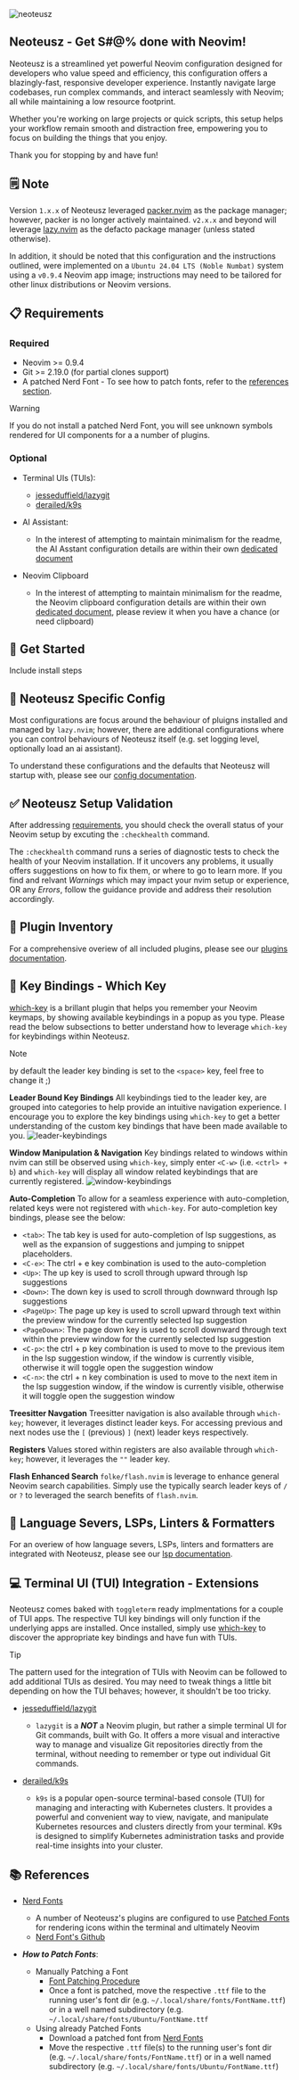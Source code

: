 <img src="/assets/neoteusz.png" alt="neoteusz">

## Neoteusz - Get S#@% done with Neovim!

Neoteusz is a streamlined yet powerful Neovim configuration designed for developers who value speed and efficiency, this configuration offers a blazingly-fast, responsive developer experience. Instantly navigate large codebases, run complex commands, and interact seamlessly with Neovim; all while maintaining a low resource footprint.

Whether you're working on large projects or quick scripts, this setup helps your workflow remain smooth and distraction free, empowering you to focus on building the things that you enjoy.

Thank you for stopping by and have fun!


## 🗒️ Note

Version `1.x.x` of Neoteusz leveraged [packer.nvim](https://github.com/wbthomason/packer.nvim) as the package manager; however, packer is no longer actively maintained. `v2.x.x` and beyond will leverage [lazy.nvim](https://github.com/folke/lazy.nvim/tree/stable) as the defacto package manager (unless stated otherwise).

In addition, it should be noted that this configuration and the instructions outlined, were implemented on a `Ubuntu 24.04 LTS (Noble Numbat)` system using a `v0.9.4` Neovim app image; instructions may need to be tailored for other linux distributions or Neovim versions.


## 📋 Requirements

### Required

- Neovim >= 0.9.4
- Git >= 2.19.0 (for partial clones support)
- A patched Nerd Font - To see how to patch fonts, refer to the [references section](#-references).

>[!WARNING]
> If you do not install a patched Nerd Font, you will see unknown symbols rendered for UI components for a a number of plugins.

### Optional ###

- Terminal UIs (TUIs):
    - [jesseduffield/lazygit](https://github.com/jesseduffield/lazygit)
    - [derailed/k9s](https://github.com/derailed/k9s)

- AI Assistant:
    - In the interest of attempting to maintain minimalism for the readme, the AI Asstant configuration details are within their own [dedicated document](/docs/ai-assistant.md)

- Neovim Clipboard
    - In the interest of attempting to maintain minimalism for the readme, the Neovim clipboard configuration details are within their own [dedicated document](/docs/clipboard.md), please review it when you have a chance (or need clipboard)


## 💯 Get Started

Include install steps


## 🧰 Neoteusz Specific Config

Most configurations are focus around the behaviour of pluigns installed and managed by `lazy.nvim`; however, there are additional configurations where you can control behaviours of Neoteusz itself (e.g. set logging level, optionally load an ai assistant).

To understand these configurations and the defaults that Neoteusz will startup with, please see our [config documentation](docs/neoteusz-config.md).


## ✅ Neoteusz Setup Validation

After addressing [requirements](#-requirements), you should check the overall status of your Neovim setup by excuting the `:checkhealth` command.

The `:checkhealth` command runs a series of diagnostic tests to check the health of your Neovim installation. If it uncovers any problems, it usually offers suggestions on how to fix them, or where to go to learn more.
If you find and relvant *Warnings* which may impact your nvim setup or experience, OR any *Errors*, follow the guidance provide and address their resolution accordingly.


## 🔌 Plugin Inventory

For a comprehensive overiew of all included plugins, please see our [plugins documentation](docs/plugins.md).


## 🔎 Key Bindings - Which Key

[which-key](https://github.com/folke/which-key.nvim) is a brillant plugin that helps you remember your Neovim keymaps, by showing available keybindings in a popup as you type. Please read the below subsections to better understand how to leverage `which-key` for keybindings within Neoteusz.

>[!NOTE]
> by default the leader key binding is set to the `<space>` key, feel free to change it ;)

**Leader Bound Key Bindings**
All keybindings tied to the leader key, are grouped into categories to help provide an intuitive navigation experience. I encourage you to explore the key bindings using `which-key` to get a better understanding of the custom key bindings that have been made available to you.
![leader-keybindings](/assets/which-key_leader-keybinding.png)

**Window Manipulation & Navigation**
Key bindings related to windows within nvim can still be observed using `which-key`, simply enter `<C-w>` (i.e. `<ctrl> + b`) and `which-key` will display all window related keybindings that are currently registered.
![window-keybindings](/assets/which-key_window-bindings.png)

**Auto-Completion**
To allow for a seamless experience with auto-completion, related keys were not registered with `which-key`. For auto-completion key bindings, please see the below:

- `<tab>`: The tab key is used for auto-completion of lsp suggestions, as well as the expansion of suggestions and jumping to snippet placeholders.
- `<C-e>`: The ctrl + e key combination is used to the auto-completion
- `<Up>`: The up key is used to scroll through upward through lsp suggestions
- `<Down>`: The down key is used to scroll through downward through lsp suggestions
- `<PageUp>`: The page up key is used to scroll upward through text within the preview window for the currently selected lsp suggestion
- `<PageDown>`: The page down key is used to scroll downward through text within the preview window for the currently selected lsp suggestion
- `<C-p>`: the ctrl + p key combination is used to move to the previous item in the lsp suggestion window, if the window is currently visible, otherwise it will toggle open the suggestion window
- `<C-n>`: the ctrl + n key combination is used to move to the next item in the lsp suggestion window, if the window is currently visible, otherwise it will toggle open the suggestion window

**Treesitter Navgation**
Treesitter navigation is also available through `which-key`; however, it leverages distinct leader keys. For accessing previous and next nodes use the `[` (previous) `]` (next) leader keys respectively.

**Registers**
Values stored within registers are also available through `which-key`; however, it leverages the `""` leader key.

**Flash Enhanced Search**
`folke/flash.nvim` is leverage to enhance general Neovim search capabilities. Simply use the typically search leader keys of `/` or `?` to leveraged the search benefits of `flash.nvim`.


## 🚀 Language Severs, LSPs, Linters & Formatters

For an overiew of how language severs, LSPs, linters and formatters are integrated with Neoteusz, please see our [lsp documentation](docs/lsp.md).


## 💻 Terminal UI (TUI) Integration - Extensions

Neoteusz comes baked with `toggleterm` ready implmentations for a couple of TUI apps. The respective TUI key bindings will only function if the underlying apps are installed. Once installed, simply use [which-key](#-key-bindings---which-key) to discover the appropriate key bindings and have fun with TUIs.

>[!TIP]
> The pattern used for the integration of TUIs with Neovim can be followed to add additional TUIs as desired. You may need to tweak things a little bit depending on how the TUI behaves; however, it shouldn't be too tricky.

- [jesseduffield/lazygit](https://github.com/jesseduffield/lazygit)
  - `lazygit` is a **_NOT_** a Neovim plugin, but rather a simple terminal UI for Git commands, built with Go. It offers a more visual and interactive way to manage and visualize Git repositories directly from the terminal, without needing to remember or type out individual Git commands.

- [derailed/k9s](https://github.com/derailed/k9s)
  - `k9s` is a popular open-source terminal-based console (TUI) for managing and interacting with Kubernetes clusters. It provides a powerful and convenient way to view, navigate, and manipulate Kubernetes resources and clusters directly from your terminal. K9s is designed to simplify Kubernetes administration tasks and provide real-time insights into your cluster.


## 📚 References

- [Nerd Fonts](https://www.nerdfonts.com/)
  - A number of Neoteusz's plugins are configured to use [Patched Fonts](https://github.com/ryanoasis/nerd-fonts#patched-fonts) for rendering icons within the terminal and ultimately Neovim
  - [Nerd Font's Github](https://github.com/ryanoasis/nerd-fonts)

- **_How to Patch Fonts_**:
    - Manually Patching a Font
      - [Font Patching Procedure](https://github.com/ryanoasis/nerd-fonts#option-9-patch-your-own-font)
      - Once a font is patched, move the respective `.ttf` file to the running user's font dir (e.g. `~/.local/share/fonts/FontName.ttf`) or in a well named subdirectory (e.g. `~/.local/share/fonts/Ubuntu/FontName.ttf`
    - Using already Patched Fonts
      - Download a patched font from [Nerd Fonts](https://www.nerdfonts.com/font-downloads)
      - Move the respective `.ttf` file(s) to the running user's font dir (e.g. `~/.local/share/fonts/FontName.ttf`) or in a well named subdirectory (e.g. `~/.local/share/fonts/Ubuntu/FontName.ttf`)

